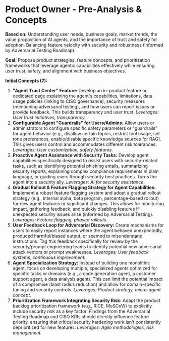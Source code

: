 # Product Owner - Pre-Analysis & Concepts

**Based on:** Understanding user needs, business goals, market trends, the value proposition of AI agents, and the importance of trust and safety for adoption. Balancing feature velocity with security and robustness (informed by Adversarial Testing Roadmap).

**Goal:** Propose product strategies, feature concepts, and prioritization frameworks that leverage agentic capabilities effectively while ensuring user trust, safety, and alignment with business objectives.

**Initial Concepts (7):**

1.  **"Agent Trust Center" Feature:** Develop an in-product feature or dedicated page explaining the agent's capabilities, limitations, data usage policies (linking to CISO governance), security measures (mentioning adversarial testing), and how users can report issues or provide feedback. This builds transparency and user trust. *Leverages: User trust initiatives, transparency.*
2.  **Configurable Agent "Guardrails" for Users/Admins:** Allow users or administrators to configure specific safety parameters or "guardrails" for agent behavior (e.g., disallow certain topics, restrict tool usage, set tone preferences, enable/disable specific knowledge sources for RAG). This gives users control and accommodates different risk tolerances. *Leverages: User customization, safety features.*
3.  **Proactive Agent Assistance with Security Tasks:** Develop agent capabilities specifically designed to *assist* users with security-related tasks, such as identifying potential phishing emails, summarizing security reports, explaining complex compliance requirements in plain language, or guiding users through security best practices. Turns the agent into a security ally. *Leverages: AI for security assistance.*
4.  **Gradual Rollout & Feature Flagging Strategy for Agent Capabilities:** Implement a robust feature flagging system and adopt a gradual rollout strategy (e.g., internal alpha, beta program, percentage-based rollout) for new agent features or significant changes. This allows for monitoring impact, gathering feedback, and quickly disabling features if unexpected security issues arise (informed by Adversarial Testing). *Leverages: Feature flagging, phased rollouts.*
5.  **User Feedback Loop for Adversarial Discovery:** Create mechanisms for users to easily report instances where the agent behaved unexpectedly, produced harmful/biased output, or seemed to misunderstand instructions. Tag this feedback specifically for review by the security/prompt engineering teams to identify potential new adversarial attack vectors or prompt weaknesses. *Leverages: User feedback systems, continuous improvement.*
6.  **Agent Specialization Strategy:** Instead of building one monolithic agent, focus on developing multiple, specialized agents optimized for specific tasks or domains (e.g., a code generation agent, a customer support agent, a data analysis agent). This can limit the potential impact of a compromise (blast radius reduction) and allow for domain-specific tuning and security controls. *Leverages: Product strategy, micro-agent concept.*
7.  **Prioritization Framework Integrating Security Risk:** Adapt the product backlog prioritization framework (e.g., RICE, MoSCoW) to explicitly include security risk as a key factor. Findings from the Adversarial Testing Roadmap and CISO KRIs should directly influence feature priority, ensuring that critical security hardening work isn't consistently deprioritized for new features. *Leverages: Agile methodologies, risk management.* 